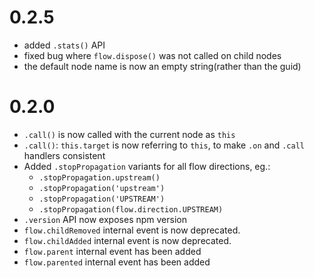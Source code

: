 # 0.2.5
 - added `.stats()` API
 - fixed bug where `flow.dispose()` was not called on child nodes
 - the default node name is now an empty string(rather than the guid)

# 0.2.0
 - `.call()` is now called with the current node as `this`
 - `.call()`: `this.target` is now referring to `this`, to make `.on` and `.call` handlers consistent
 - Added `.stopPropagation` variants for all flow directions, eg.:
   - `.stopPropagation.upstream()`
   - `.stopPropagation('upstream')`
   - `.stopPropagation('UPSTREAM')`
   - `.stopPropagation(flow.direction.UPSTREAM)`
 - `.version` API now exposes npm version
 - `flow.childRemoved` internal event is now deprecated.
 - `flow.childAdded` internal event is now deprecated.
 - `flow.parent` internal event has been added
 - `flow.parented` internal event has been added
